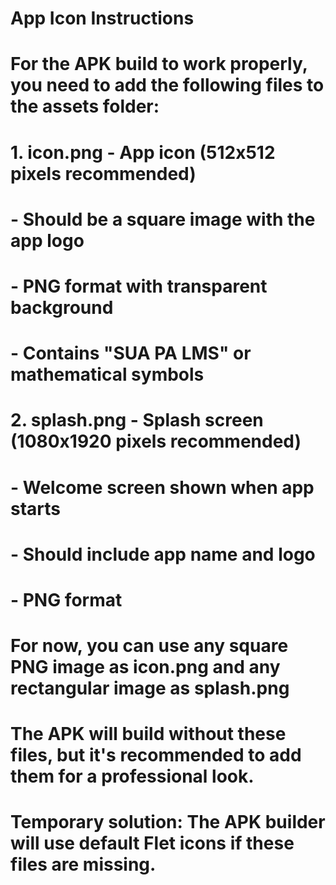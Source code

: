 # App Icon Instructions

#

# For the APK build to work properly, you need to add the following files to the assets folder:

#

# 1. icon.png - App icon (512x512 pixels recommended)

# - Should be a square image with the app logo

# - PNG format with transparent background

# - Contains "SUA PA LMS" or mathematical symbols

#

# 2. splash.png - Splash screen (1080x1920 pixels recommended)

# - Welcome screen shown when app starts

# - Should include app name and logo

# - PNG format

#

# For now, you can use any square PNG image as icon.png and any rectangular image as splash.png

# The APK will build without these files, but it's recommended to add them for a professional look.

#

# Temporary solution: The APK builder will use default Flet icons if these files are missing.

